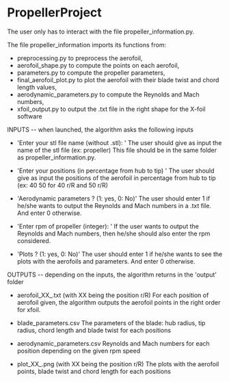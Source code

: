# PropellerProject

The user only has to interact with the file propeller_information.py. 

The file propeller_information imports its functions from:
- preprocessing.py to preprocess the aerofoil, 
- aerofoil_shape.py to compute the points on each aerofoil, 
- parameters.py to compute the propeller parameters, 
- final_aerofoil_plot.py to plot the aerofoil with their blade twist and chord length values, 
- aerodynamic_parameters.py to compute the Reynolds and Mach numbers, 
- xfoil_output.py to output the .txt file in the right shape for the X-foil software

INPUTS -- when launched, the algorithm asks the following inputs

- 'Enter your stl file name (without .stl): '
The user should give as input the name of the stl file (ex: propeller)
This file should be in the same folder as propeller_information.py.

- 'Enter your positions (in percentage from hub to tip) '
The user should give as input the positions of the aerofoil in percentage from hub to tip (ex: 40 50 for 40 r/R and 50 r/R)

- 'Aerodynamic parameters ?  (1: yes, 0: No)'
The user should enter 1 if he/she wants to output the Reynolds and Mach numbers in a .txt file. 
And enter 0 otherwise.

- 'Enter rpm of propeller (integer): '
If the user wants to output the Reynolds and Mach numbers, then he/she should also enter the rpm considered.

- 'Plots ? (1: yes, 0: No)'
The user should enter 1 if he/she wants to see the plots with the aerofoils and parameters. 
And enter 0 otherwise.


OUTPUTS -- depending on the inputs, the algorithm returns in the 'output' folder

- aerofoil_XX_.txt   (with XX being the position r/R)
For each position of aerofoil given, the algorithm outputs the aerofoil points in the right order for xfoil.

- blade_parameters.csv
The parameters of the blade: hub radius, tip radius, chord length and blade twist for each positions

- aerodynamic_parameters.csv
Reynolds and Mach numbers for each position depending on the given rpm speed

- plot_XX_.png  (with XX being the position r/R)
The plots with the aerofoil points, blade twist and chord length for each positions
